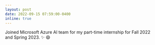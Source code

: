 ```yaml
---
layout: post
date: 2022-09-15 07:59:00-0400
inline: true
---
```


Joined Microsoft Azure AI team for my part-time internship for Fall 2022 and Spring 2023. :sparkles: :smile:
